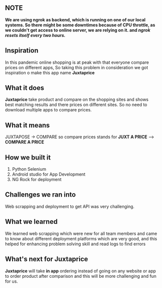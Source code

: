 ## **NOTE**
**We are using ngrok as backend, which is running on one of our local systems. So there might be some downtimes because of CPU throttle, as we couldn't get access to online server, we are relying on it. and _ngrok resets itself every two hours._**

## Inspiration
In this pandemic online shopping is at peak with that everyone compare prices on different apps, So taking this problem in consideration we got inspiration o make this app name **Juxtaprice**

## What it does
**Juxtaprice** take product and compare on the shopping sites and shows best matching results and there prices on different sites. So no need to download multiple apps to compare prices.
## What it means
JUXTAPOSE -> COMPARE
so compare prices stands for **JUXT A PRICE** --> **COMPARE A PRICE** 

## How we built it
1. Python Selenium
2. Android studio for App Development
3. NG Rock for deployment

## Challenges we ran into
Web scrapping and deployment to get API was very challenging.

## What we learned
We learned web scrapping which were new for all team members and came to know about different deployment platforms which are very good, and this helped for enhancing problem solving skill and read logs to find errors
## What's next for Juxtaprice
**Juxtaprice** will take **in app** ordering instead of going on any website or app to order product after comparison and this will be more challenging and fun for us.
